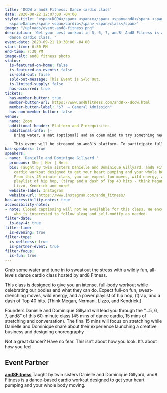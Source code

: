 ```yaml
---
title: 'DCDW x and8 Fitness: Dance cardio class'
date: 2020-08-22 12:07:00 -04:00
styled-title: "<span>DCDW</span> <span>x</span> <span>and8</span> <span>Fitness:</span>
  <span>Dance</span> <span>cardio</span> <span>class</span>"
image: "/uploads/event-and8-fitness.png"
description: 'Get your best workout in 5, 6, 7, and8! And8 Fitness is a 45-minute
  dance cardio class. '
event-date: 2020-09-21 18:30:00 -04:00
start-time: 6:30 PM
end-time: 7:30 PM
image-alt: and8 fitness photo
status:
  is-featured-on-home: false
  is-featured-on-events: false
  is-sold-out: false
  sold-out-message: This Event is Sold Out.
  is-limited-supply: false
  has-occurred: true
tickets:
  has-member-button: true
  member-button-url: https://www.and8fitness.com/and8-x-dcdw.html
  member-button-label: "$7  — General Admission"
  has-non-member-button: false
venue:
  name: Zoom
  additional-header: Platform and Prerequisites
  additional-info: |-
    Bring water, a mat (optional) and an open mind to try something new!

    This event will be streamed on And8’s platform. To participate fully, attendees should join via computer, tablet, or mobile device on a network with enough bandwidth to support video streaming.
has-speakers: true
speakers:
- name: 'Danielle and Dominique Gillyard '
  pronouns: She | Her | Hers
  bio: Taught by twin sisters Danielle and Dominique Gillyard, and8 Fitness is a dance-based
    cardio workout designed to get your heart pumping and your whole body moving.
    From this 45-minute class, you can expect fun moves, wild energy, and a power
    playlist of hip hop, (t)rap and a dash of Top 40 hits - think Megan, Normani,
    Lizzo, Kendrick and more!
  website-label: Instagram
  website-url: https://www.instagram.com/and8_fitness/
has-accessibility-notes: true
accessibility-notes:
- note: Closed captioning will not be available for this class. We encourage anyone
    who is interested to follow along and self-modify as needed.
filter-date:
  is-day-4: true
filter-time:
  is-evening: true
filter-type:
  is-wellness: true
  is-partner-event: true
filter-focus:
  is-fun: true
---
```


Grab some water and tune in to sweat out the stress with a wildly fun, all-levels dance cardio class hosted by and8 Fitness.

This class is designed to give you an intense, full-body workout while celebrating our bodies and what they can do. Expect full-on fun, sweat-drenching moves, wild energy, and a power playlist of hip hop, (t)rap, and a dash of Top 40 hits. (Think Megan, Normani, Lizzo, and Kendrick.)

Founders Danielle and Dominique Gillyard will lead you through the “...5, 6, 7, and8” of this 60-minute class (45 mins of dance cardio, 15 mins of stretching and conversation). The final 15 mins will focus on stretching while Danielle and Dominique share about their experience launching a creative business and designing choreography.

Not a great dancer? Have no fear. This isn’t about how you look. It’s about how you feel.

## Event Partner
**[and8Fitness](https://www.and8fitness.com/)**
Taught by twin sisters Danielle and Dominique Gillyard, and8 Fitness is a dance-based cardio workout designed to get your heart pumping and your whole body moving.
